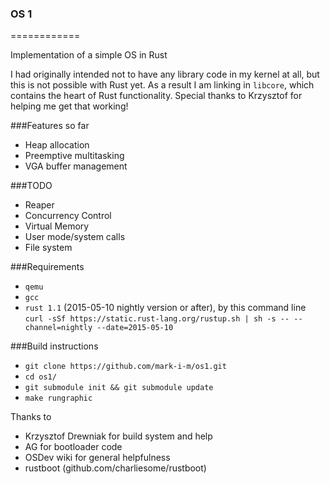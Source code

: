 ### OS 1 ###
============

Implementation of a simple OS in Rust

I had originally intended not to have any library code in my kernel at all, but this is not possible with Rust yet. As a result I am linking in `libcore`, which contains the heart of Rust functionality. Special thanks to Krzysztof for helping me get that working!

###Features so far
* Heap allocation
* Preemptive multitasking
* VGA buffer management

###TODO
* Reaper
* Concurrency Control
* Virtual Memory
* User mode/system calls
* File system

###Requirements

* ```qemu```
* ```gcc```
* ```rust 1.1``` (2015-05-10 nightly version or after), by this command line ```curl -sSf https://static.rust-lang.org/rustup.sh | sh -s -- --channel=nightly --date=2015-05-10```

###Build instructions

* ```git clone https://github.com/mark-i-m/os1.git```
* ```cd os1/```
* ```git submodule init && git submodule update```
* ```make rungraphic```

Thanks to
- Krzysztof Drewniak for build system and help
- AG for bootloader code
- OSDev wiki for general helpfulness
- rustboot (github.com/charliesome/rustboot)

